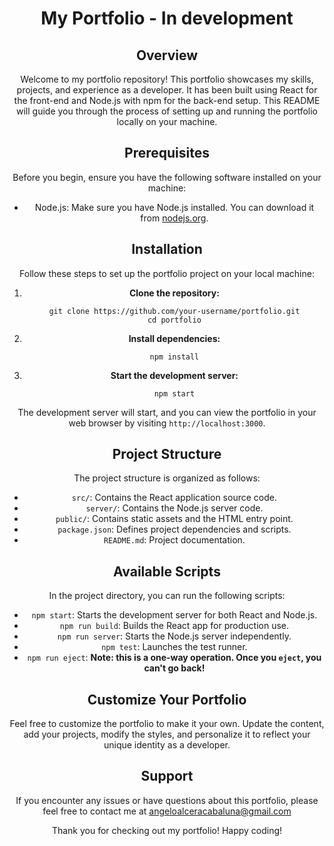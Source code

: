 <div align="center">
  <h1>My Portfolio - In development</h1>

## Overview

Welcome to my portfolio repository! This portfolio showcases my skills, projects, and experience as a developer. It has been built using React for the front-end and Node.js with npm for the back-end setup. This README will guide you through the process of setting up and running the portfolio locally on your machine.

## Prerequisites

Before you begin, ensure you have the following software installed on your machine:

- Node.js: Make sure you have Node.js installed. You can download it from [nodejs.org](https://nodejs.org/).

## Installation

Follow these steps to set up the portfolio project on your local machine:

1. **Clone the repository:**
   ```
   git clone https://github.com/your-username/portfolio.git
   cd portfolio
   ```

2. **Install dependencies:**
   ```
   npm install
   ```

3. **Start the development server:**
   ```
   npm start
   ```

The development server will start, and you can view the portfolio in your web browser by visiting `http://localhost:3000`.

## Project Structure

The project structure is organized as follows:

- `src/`: Contains the React application source code.
- `server/`: Contains the Node.js server code.
- `public/`: Contains static assets and the HTML entry point.
- `package.json`: Defines project dependencies and scripts.
- `README.md`: Project documentation.

## Available Scripts

In the project directory, you can run the following scripts:

- `npm start`: Starts the development server for both React and Node.js.
- `npm run build`: Builds the React app for production use.
- `npm run server`: Starts the Node.js server independently.
- `npm test`: Launches the test runner.
- `npm run eject`: **Note: this is a one-way operation. Once you `eject`, you can't go back!**

## Customize Your Portfolio

Feel free to customize the portfolio to make it your own. Update the content, add your projects, modify the styles, and personalize it to reflect your unique identity as a developer.

## Support

If you encounter any issues or have questions about this portfolio, please feel free to contact me at angeloalceracabaluna@gmail.com

Thank you for checking out my portfolio! Happy coding!
